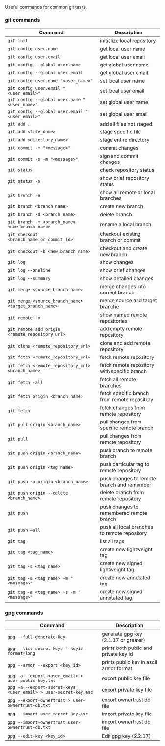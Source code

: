 Useful commands for common git tasks.

### git commands

| Command                                               | Description                                  |
| ----------------------------------------------------- | -------------------------------------------- |
| `git init`                                            | initialize local repository                  |
| `git config user.name`                                | get local user name                          |
| `git config user.email`                               | get local user email                         |
| `git config --global user.name`                       | get global user name                         |
| `git config --global user.email`                      | get global user email                        |
| `git config user.name "<user_name>"`                  | set local user name                          |
| `git config user.email "<user_email>"`                | set local user email                         |
| `git config --global user.name "<user_name>"`         | set global user name                         |
| `git config --global user.email "<user_email>"`       | set global user email                        |
| `git add .`                                           | add all files not staged                     |
| `git add <file_name>`                                 | stage specific file                          |
| `git add <directory_name>`                            | stage entire directory                       |
| `git commit -m "<message>"`                           | commit changes                               |
| `git commit -s -m "<message>"`                        | sign and commit changes                      |
| `git status`                                          | check repository status                      |
| `git status -s`                                       | show brief repository status                 |
| `git branch -a`                                       | show all remote or local branches            |
| `git branch <branch_name>`                            | create new branch                            |
| `git branch -d <branch_name>`                         | delete branch                                |
| `git branch -m <branch_name> <new_branch_name>`       | rename a local branch                        |
| `git checkout <branch_name_or_commit_id>`             | checkout existing branch or commit           |
| `git checkout -b <new_branch_name>`                   | checkout and create new branch               |
| `git log`                                             | show changes                                 |
| `git log --oneline`                                   | show brief changes                           |
| `git log --summary`                                   | show detailed changes                        |
| `git merge <source_branch_name>`                      | merge changes into current branch            |
| `git merge <source_branch_name> <target_branch_name>` | merge source and target branche              |
| `git remote -v`                                       | show named remote repositories               |
| `git remote add origin <remote_repository_url>`       | add empty remote repository                  |
| `git clone <remote_repository_url>`                   | clone and add remote repository              |
| `git fetch <remote_repository_url>`                   | fetch remote repository                      |
| `git fetch <remote_repository_url> <branch_name>`     | fetch remote repository with specific branch |
| `git fetch -all`                                      | fetch all remote branches                    |
| `git fetch origin <branch_name>`                      | fetch specific branch from remote repository |
| `git fetch`                                           | fetch changes from remote repository         |
| `git pull origin <branch_name>`                       | pull changes from specific remote branch     |
| `git pull`                                            | pull changes from remote repository          |
| `git push origin <branch_name>`                       | push branch to remote branch                 |
| `git push origin <tag_name>`                          | push particular tag to remote repository     |
| `git push -u origin <branch_name>`                    | push changes to remote branch and remember   |
| `git push origin --delete <branch_name>`              | delete branch from remote repository         |
| `git push`                                            | push changes to remembered remote branch     |
| `git push —all`                                       | push all local branches to remote repository |
| `git tag`                                             | list all tags                                |
| `git tag <tag_name>`                                  | create new lightweight tag                   |
| `git tag -s <tag_name>`                               | create new signed lightweight tag            |
| `git tag -a <tag_name> -m "<message>"`                | create new annotated tag                     |
| `git tag -a <tag_name> -s -m "<message>"`             | create new signed annotated tag              |

### gpg commands

| Command                                                          | Description                             |
| ---------------------------------------------------------------- | --------------------------------------- |
| `gpg --full-generate-key`                                        | generate gpg key (2.1.17 or greater)    |
| `gpg --list-secret-keys --keyid-format=long`                     | prints both public and private key id   |
| `gpg --armor --export <key_id>`                                  | prints public key in ascii armor format |
| `gpg -a --export <user_email> > user-public-key.txt`             | export public key file                  |
| `gpg -a --export-secret-keys <user_email> > user-secret-key.asc` | export private key file                 |
| `gpg --export-ownertrust > user-ownertrust-db.txt`               | export ownertrust db file               |
| `gpg --import user-secret-key.asc`                               | import private key file                 |
| `gpg --import-ownertrust user-ownertrust-db.txt`                 | import ownertrust db file               |
| `gpg --edit-key <key_id>`                                        | Edit gpg key (2.2.17)                   |
